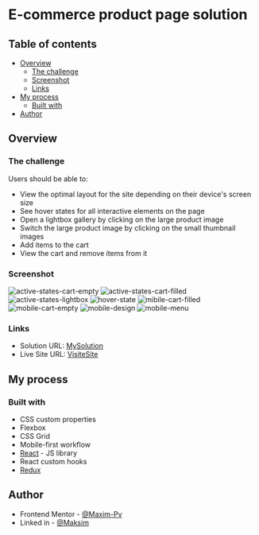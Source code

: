 # E-commerce product page solution

## Table of contents

- [Overview](#overview)
  - [The challenge](#the-challenge)
  - [Screenshot](#screenshot)
  - [Links](#links)
- [My process](#my-process)
  - [Built with](#built-with)
- [Author](#author)


## Overview

### The challenge

Users should be able to:

- View the optimal layout for the site depending on their device's screen size
- See hover states for all interactive elements on the page
- Open a lightbox gallery by clicking on the large product image
- Switch the large product image by clicking on the small thumbnail images
- Add items to the cart
- View the cart and remove items from it

### Screenshot

![active-states-cart-empty](https://github.com/Maxim-Pv/sneakers-shop/blob/master/screenshots/active-states-cart-empty.jpeg)
![active-states-cart-filled](https://github.com/Maxim-Pv/sneakers-shop/blob/master/screenshots/active-states-cart-filled.jpeg)
![active-states-lightbox](https://github.com/Maxim-Pv/sneakers-shop/blob/master/screenshots/active-states-lightbox.jpeg)
![hover-state](https://github.com/Maxim-Pv/sneakers-shop/blob/master/screenshots/hover-state.jpeg)
![mibile-cart-filled](https://github.com/Maxim-Pv/sneakers-shop/blob/master/screenshots/mibile-cart-filled.jpeg)
![mobile-cart-empty](https://github.com/Maxim-Pv/sneakers-shop/blob/master/screenshots/mobile-cart-empty.jpeg)
![mobile-design](https://github.com/Maxim-Pv/sneakers-shop/blob/master/screenshots/mobile-design.jpeg)
![mobile-menu](https://github.com/Maxim-Pv/sneakers-shop/blob/master/screenshots/mobile-menu.jpeg)


### Links

- Solution URL: [MySolution](https://github.com/Maxim-Pv/sneakers-shop)
- Live Site URL: [VisiteSite](https://sneakers-shop-eight.vercel.app/)

## My process

### Built with

- CSS custom properties
- Flexbox
- CSS Grid
- Mobile-first workflow
- [React](https://reactjs.org/) - JS library
- React custom hooks
- [Redux](https://redux.js.org/)


## Author

- Frontend Mentor - [@Maxim-Pv](https://www.frontendmentor.io/profile/Maxim-Pv)
- Linked in - [@Maksim](https://www.linkedin.com/in/maksim-pavlov-12b22528b/?locale=en_US)

